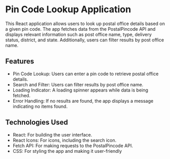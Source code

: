 # Pin Code Lookup Application

This React application allows users to look up postal office details based on a given pin code. The app fetches data from the PostalPincode API and displays relevant information such as post office name, type, delivery status, district, and state. Additionally, users can filter results by post office name.

## Features
- Pin Code Lookup: Users can enter a pin code to retrieve postal office details.
- Search and Filter: Users can filter results by post office name.
- Loading Indicator: A loading spinner appears while data is being fetched.
- Error Handling: If no results are found, the app displays a message indicating no items found.

## Technologies Used
- React: For building the user interface.
- React Icons: For icons, including the search icon.
- Fetch API: For making requests to the PostalPincode API.
- CSS: For styling the app and making it user-friendly
